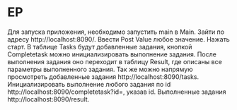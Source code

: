 # EP
Для запуска приложения, необходимо запустить main в Main. 
Зайти по адресу http://localhost:8090/. 
Ввести Post Value любое значение. 
Нажать старт. 
В таблице Tasks будут добавленные задания, кнопкой Completetask можно инициализировать выполнение задания. 
После выполнения задания оно переходит в таблицу Result, где описаны все параметры выполненного задания. 
Так же можно напрямую просмотреть добавленные задания http://localhost:8090/tasks. 
Инициализировать выполнение любого задания по id http://localhost:8090/completetask?id=, указав id. 
Выполненные задания http://localhost:8090/result. 
